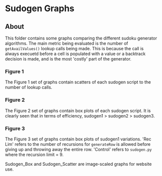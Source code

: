 # Sudogen Graphs

## About
This folder contains some graphs comparing the different sudoku generator algorithms.
The main metric being evaluated is the number of `getAvailValues()` lookup calls being made.
This is because the call is always execuetd before a cell is populated with a value or a backtrack decision is made, and is the most 'costly' part of the generator.

### Figure 1
The Figure 1 set of graphs contain scatters of each sudogen script to the number of lookup calls.

### Figure 2
The Figure 2 set of graphs contain box plots of each sudogen script.
It is clearly seen that in terms of efficiency, sudogen1 > sudogen2 > sudogen3.  

### Figure 3
The Figure 3 set of graphs contain box plots of sudogen1 variations.
'Rec Lim' refers to the number of recursions for `generateRow` is allowed before giving up and throwing away the entire row.
'Control' refers to `sudogen.py` where the recursion limit = 9.

Sudogen_Box and Sudogen_Scatter are image-scaled graphs for website use.